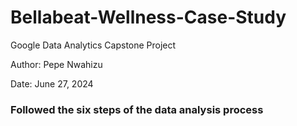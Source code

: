# Bellabeat-Wellness-Case-Study
Google Data Analytics Capstone Project

Author: Pepe Nwahizu

Date: June 27, 2024



### Followed the six steps of the data analysis process 
